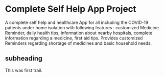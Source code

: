 # Complete Self Help App Project
A complete self help and healthcare App for all including the COVID-19 patients under home isolation with following features : customized Medicine Reminder, daily health tips, information about nearby hospitals, complete information regarding a medicine, first aid tips. Provides customized Reminders regarding shortage of medicines and basic household needs.

## subheading

This was first trail.